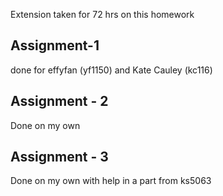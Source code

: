 Extension taken for 72 hrs on this homework
## Assignment-1 
done for effyfan (yf1150) and Kate Cauley (kc116)
## Assignment - 2 
Done on my own
## Assignment - 3 
Done on my own with help in a part from ks5063
